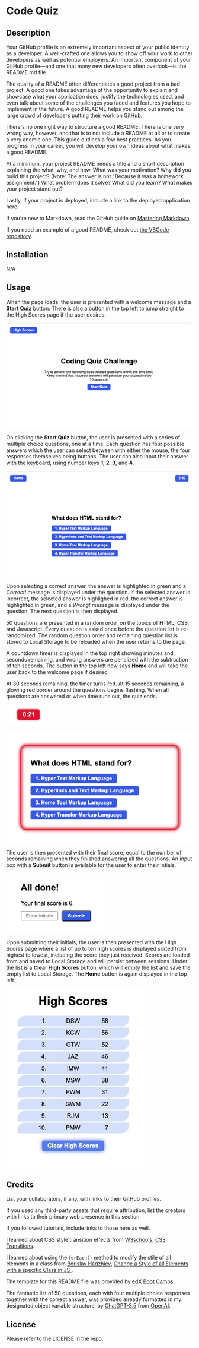 # Code Quiz

## Description 

Your GitHub profile is an extremely important aspect of your public identity as a developer. A well-crafted one allows you to show off your work to other developers as well as potential employers. An important component of your GitHub profile—and one that many new developers often overlook—is the README.md file.

The quality of a README often differentiates a good project from a bad project. A good one takes advantage of the opportunity to explain and showcase what your application does, justify the technologies used, and even talk about some of the challenges you faced and features you hope to implement in the future. A good README helps you stand out among the large crowd of developers putting their work on GitHub.

There's no one right way to structure a good README. There is one very wrong way, however, and that is to not include a README at all or to create a very anemic one. This guide outlines a few best practices. As you progress in your career, you will develop your own ideas about what makes a good README.

At a minimum, your project README needs a title and a short description explaining the what, why, and how. What was your motivation? Why did you build this project? (Note: The answer is not "Because it was a homework assignment.") What problem does it solve? What did you learn? What makes your project stand out? 

Lastly, if your project is deployed, include a link to the deployed application here.

If you're new to Markdown, read the GitHub guide on [Mastering Markdown](https://guides.github.com/features/mastering-markdown/).

If you need an example of a good README, check out [the VSCode repository](https://github.com/microsoft/vscode).


## Installation

N/A

## Usage 

When the page loads, the user is presented with a welcome message and a **Start Quiz** button. There is also a button in the top left to jump straight to the High Scores page if the user desires.

![Welcome Page](assets/images/welcome-page.png)

On clicking the **Start Quiz** button, the user is presented with a series of multiple choice questions, one at a time. Each question has four possible answers which the user can select between with either the mouse, the four responses themselves being buttons. The user can also input their answer with the keyboard, using number keys **1**, **2**, **3**, and **4**.

![alt text](assets/images/quiz-page.png)

Upon selecting a correct answer, the answer is highlighted in green and a *Correct!* message is displayed under the question. If the selected answer is incorrect, the selected answer is highlighed in red, the correct answer is highlighted in green, and a *Wrong!* message is displayed under the question. The next question is then displayed.

50 questions are presented in a random order on the topics of HTML, CSS, and Javascript. Every question is asked once before the question list is re-randomized. The random question order and remaining question list is stored to Local Storage to be reloaded when the user returns to the page.

A countdown timer is displayed in the top right showing minutes and seconds remaining, and wrong answers are penalized with the subtraction of ten seconds. The button in the top left now says **Home** and will take the user back to the welcome page if desired.

At 30 seconds remaining, the timer turns red. At 15 seconds remaining, a glowing red border around the questions begins flashing. When all questions are answered or when time runs out, the quiz ends.

![alt text](assets/images/red-timer.png)

![alt text](assets/images/glowing-border.png)

The user is then presented with their final score, equal to the number of seconds remaining when they finished answering all the questions. An input box with a **Submit** button is available for the user to enter their intials.

![alt text](assets/images/all-done.png)

Upon submitting their initials, the user is then presented with the High Scores page where a list of up to ten high scores is displayed sorted from highest to lowest, including the score they just received. Scores are loaded from and saved to Local Storage and will persist between sessions. Under the list is a **Clear High Scores** button, which will empty the list and save the empty list to Local Storage. The **Home** button is again displayed in the top left.

![alt text](assets/images/high-scores.png)


## Credits

List your collaborators, if any, with links to their GitHub profiles.

If you used any third-party assets that require attribution, list the creators with links to their primary web presence in this section.

If you followed tutorials, include links to those here as well.


I learned about CSS style transition effects from [W3schools](https://www.w3schools.com/), [CSS Transitions](https://www.w3schools.com/css/css3_transitions.asp).

I learned about using the ```forEach()``` method to modify the stile of all elements in a class from [Borislav Hadzhiev](https://bobbyhadz.com/), [Change a Style of all Elements with a specific Class in JS
](https://bobbyhadz.com/blog/javascript-change-style-of-all-elements-with-class).

The template for this README file was provided by [edX Boot Camps](https://www.edx.org/boot-camps).

The fantastic list of 50 questions, each with four multiple choice responses together with the correct answer, was provided already formatted in my designated object variable structure, by [ChatGPT-3.5](https://chat.openai.com/) from [OpenAI](https://openai.com/).


## License

Please refer to the LICENSE in the repo.
